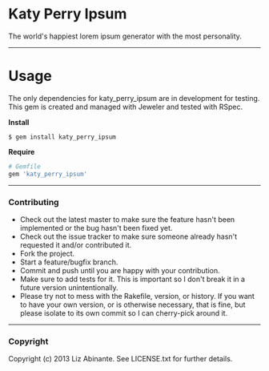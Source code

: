# Katy Perry Ipsum

The world's happiest lorem ipsum generator with the most personality.

---

# Usage

The only dependencies for katy_perry_ipsum are in development for testing. This gem is created and managed with Jeweler and tested with RSpec.

**Install**

```$ gem install katy_perry_ipsum```

**Require**

```ruby
# Gemfile
gem 'katy_perry_ipsum'
```

---

### Contributing

* Check out the latest master to make sure the feature hasn't been implemented or the bug hasn't been fixed yet.
* Check out the issue tracker to make sure someone already hasn't requested it and/or contributed it.
* Fork the project.
* Start a feature/bugfix branch.
* Commit and push until you are happy with your contribution.
* Make sure to add tests for it. This is important so I don't break it in a future version unintentionally.
* Please try not to mess with the Rakefile, version, or history. If you want to have your own version, or is otherwise necessary, that is fine, but please isolate to its own commit so I can cherry-pick around it.

---

### Copyright

Copyright (c) 2013 Liz Abinante. See LICENSE.txt for
further details.
